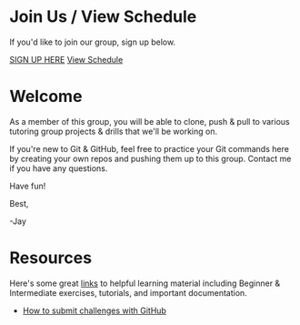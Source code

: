 Join Us / View Schedule
===
If you'd like to join our group, sign up below.

[SIGN UP HERE](https://docs.google.com/a/goodproduce.net/forms/d/11WzmAGErqLTQ6NAwtBOTVl_BOlkXdj3L-8tbzBNGb9s/viewform)
[View Schedule](https://github.com/columbustutoringgroup/Welcome/blob/master/Schedule2014.md)


Welcome
===

As a member of this group, you will be able to clone, push & pull to various tutoring group projects & drills that we'll be working on.

If you're new to Git & GitHub, feel free to practice your Git commands here by creating your own repos and pushing them up to this group. Contact me if you have any questions.

Have fun!

Best,

-Jay


Resources
===
Here's some great [links](https://gist.github.com/jaybobo/86e685908bc51601ee07) to helpful learning material including Beginner & Intermediate exercises, tutorials, and important documentation.

- [How to submit challenges with GitHub](https://github.com/columbustutoringgroup/Welcome/blob/master/SubmittingChallenges.md)

